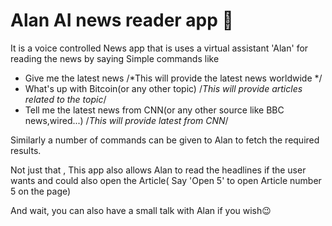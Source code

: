 # Alan AI news reader app 📰

It is a voice controlled News app that is uses a virtual assistant 'Alan' for reading the news by saying Simple commands like 
* Give me the latest news /*This will provide the latest news worldwide */
* What's up with Bitcoin(or any other topic) /*This will provide articles related to the topic*/
* Tell me the latest news from CNN(or any other source like BBC news,wired...) /*This will provide latest from CNN*/

Similarly a number of commands can be given to Alan to fetch the required results.

Not just that , This app also allows Alan to read the headlines if the user wants and could also open the Article( Say 'Open 5' to open Article number 5 on the page)

And wait, you can also have a small talk with Alan if you wish😉
